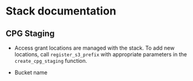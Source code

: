 # Stack documentation

## CPG Staging

- Access grant locations are managed with the stack. To add new locations, call
  `register_s3_prefix` with appropriate parameters in the `create_cpg_staging`
  function.

- Bucket name
